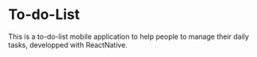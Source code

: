# To-do-List
This is a to-do-list mobile application to help people to manage their daily tasks, developped with ReactNative.
